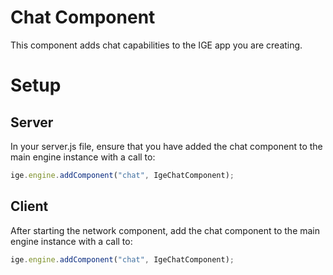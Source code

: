 # Chat Component
This component adds chat capabilities to the IGE app you are creating.
# Setup
## Server
In your server.js file, ensure that you have added the chat component to the main engine instance with a call to:

```js
ige.engine.addComponent("chat", IgeChatComponent);
```

## Client
After starting the network component, add the chat component to the main engine instance with a call to:

```js
ige.engine.addComponent("chat", IgeChatComponent);
```
